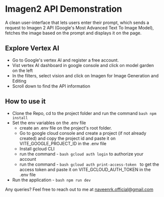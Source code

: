 # Imagen2 API Demonstration

A clean user-interface that lets users enter their prompt, which sends a request to Imagen 2 API (Google's Most Advanced Text To Image Model), fetches the image based on the prompt and displays it on the page.

## Explore Vertex AI

- Go to Google's vertex AI and register a free account.
- Vist vertex AI dashboard in google console and click on model garden on the left
- In the filters, select vision and click on Imagen for Image Generation and Editing
- Scroll down to find the API information

## How to use it

- Clone the Repo, cd to the project folder and run the command ```bash npm install ```
- Set the env variables on the .env file
    - create an .env file on the project's root folder.
    - Go to google cloud console and create a project (if not already created) and copy the project id and paste it on VITE_GOOGLE_PROJECT_ID in the .env file
    - Install gcloud CLI
    - run the command - ```bash gcloud auth login``` to authorize your account
    - run the command - ```bash gcloud auth print-access-token ``` to get the access token and paste it on VITE_GCLOUD_AUTH_TOKEN in the .env file
- Run the application - ```bash npm run dev ```

Any queries? Feel free to reach out to me at naveenrk.official@gmail.com